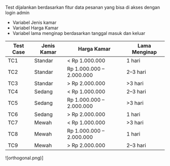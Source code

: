 Test dijalankan berdasarkan fitur data pesanan yang bisa di akses dengan login admin  
- Variabel Jenis kamar  
- Variabel Harga Kamar  
- Variabel lama menginap berdasarkan tanggal masuk dan keluar  

| Test Case | Jenis Kamar | Harga Kamar              | Lama Menginap |
| --------- | ----------- | ------------------------ | ------------- |
| TC1       | Standar     | < Rp 1.000.000           | 1 hari        |
| TC2       | Standar     | Rp 1.000.000 – 2.000.000 | 2–3 hari      |
| TC3       | Standar     | > Rp 2.000.000           | >3 hari       |
| TC4       | Sedang      | < Rp 1.000.000           | 2–3 hari      |
| TC5       | Sedang      | Rp 1.000.000 – 2.000.000 | >3 hari       |
| TC6       | Sedang      | > Rp 2.000.000           | 1 hari        |
| TC7       | Mewah       | < Rp 1.000.000           | >3 hari       |
| TC8       | Mewah       | Rp 1.000.000 – 2.000.000 | 1 hari        |
| TC9       | Mewah       | > Rp 2.000.000           | 2–3 hari      |

![orthogonal.png)]
